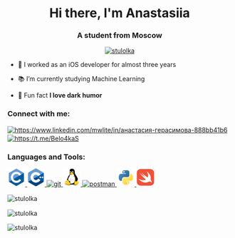 <h1 align="center">Hi there, I'm Anastasiia</h1>
<h3 align="center">A student from Moscow</h3>


<p align="center"> <a href="https://github.com/ryo-ma/github-profile-trophy"><img src="https://github-profile-trophy.vercel.app/?username=stulolka" alt="stulolka" /></a> </p>

- 📱 I worked as an iOS developer for almost three years

- 📚 I’m currently studying Machine Learning

- 🤪 Fun fact **I love dark humor**

<h3 align="left">Connect with me:</h3>
<p align="left">
<a href="https://linkedin.com/in/https://www.linkedin.com/mwlite/in/анастасия-герасимова-888bb41b6" target="_blank"><img target="_blank" align="center" src="https://raw.githubusercontent.com/rahuldkjain/github-profile-readme-generator/master/src/images/icons/Social/linked-in-alt.svg" alt="https://www.linkedin.com/mwlite/in/анастасия-герасимова-888bb41b6" height="30" width="40" /></a>
<a href="https://t.me/Belo4kaS" target="_blank"><img align="center" target="_blank" src="https://upload.wikimedia.org/wikipedia/commons/8/82/Telegram_logo.svg" alt="https://t.me/Belo4kaS" height="30" width="40" /></a>
</p>

<h3 align="left">Languages and Tools:</h3>
<p align="left"> <a href="https://www.cprogramming.com/" target="_blank" rel="noreferrer"> <img src="https://raw.githubusercontent.com/devicons/devicon/master/icons/c/c-original.svg" alt="c" width="40" height="40"/> </a> <a href="https://www.w3schools.com/cpp/" target="_blank" rel="noreferrer"> <img src="https://raw.githubusercontent.com/devicons/devicon/master/icons/cplusplus/cplusplus-original.svg" alt="cplusplus" width="40" height="40"/> </a> <a href="https://git-scm.com/" target="_blank" rel="noreferrer"> <img src="https://www.vectorlogo.zone/logos/git-scm/git-scm-icon.svg" alt="git" width="40" height="40"/> </a> <a href="https://www.linux.org/" target="_blank" rel="noreferrer"> <img src="https://raw.githubusercontent.com/devicons/devicon/master/icons/linux/linux-original.svg" alt="linux" width="40" height="40"/> </a> <a href="https://postman.com" target="_blank" rel="noreferrer"> <img src="https://www.vectorlogo.zone/logos/getpostman/getpostman-icon.svg" alt="postman" width="40" height="40"/> </a> <a href="https://www.python.org" target="_blank" rel="noreferrer"> <img src="https://raw.githubusercontent.com/devicons/devicon/master/icons/python/python-original.svg" alt="python" width="40" height="40"/> </a> <a href="https://developer.apple.com/swift/" target="_blank" rel="noreferrer"> <img src="https://raw.githubusercontent.com/devicons/devicon/master/icons/swift/swift-original.svg" alt="swift" width="40" height="40"/> </a> </p>

<p align="left"><img align="center" src="https://github-readme-stats.vercel.app/api/top-langs?username=stulolka&show_icons=true&locale=en&layout=compact" alt="stulolka" /></p>

<p align="left"><img align="center" src="https://github-readme-stats.vercel.app/api?username=stulolka&show_icons=true&locale=en" alt="stulolka" /></p>

<p align="left"><img align="center" src="https://github-readme-streak-stats.herokuapp.com/?user=stulolka&" alt="stulolka" /></p>
